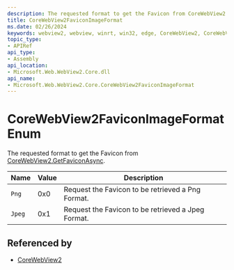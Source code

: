 ```yaml
---
description: The requested format to get the Favicon from CoreWebView2.GetFaviconAsync.
title: CoreWebView2FaviconImageFormat
ms.date: 02/26/2024
keywords: webview2, webview, winrt, win32, edge, CoreWebView2, CoreWebView2Controller, browser control, edge html, CoreWebView2FaviconImageFormat
topic_type:
- APIRef
api_type:
- Assembly
api_location:
- Microsoft.Web.WebView2.Core.dll
api_name:
- Microsoft.Web.WebView2.Core.CoreWebView2FaviconImageFormat
---
```


# CoreWebView2FaviconImageFormat Enum

The requested format to get the Favicon from [CoreWebView2.GetFaviconAsync](corewebview2.md#getfaviconasync).

| Name |  Value | Description |
|--|--|--|
|`Png` | 0x0  |  Request the Favicon to be retrieved a Png Format.|
|`Jpeg` | 0x1  |  Request the Favicon to be retrieved a Jpeg Format.|


## Referenced by

- [CoreWebView2](corewebview2.md)
